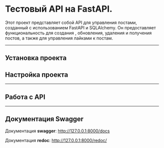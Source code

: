 # Тестовый API на FastAPI.
Этот проект представляет собой API для управления постами, созданный с использованием FastAPI и SQLAlchemy. Он предоставляет функциональность для создания , обновления, удаления и получения постов, а также для управления лайками к постам.
___

## Установка проекта


## Настройка проекта


___

## Работа с API

___

## Документация Swagger

Документация **swagger**: http://127.0.0.1:8000/docs

Документация **redoc**: http://127.0.0.1:8000/redoc/